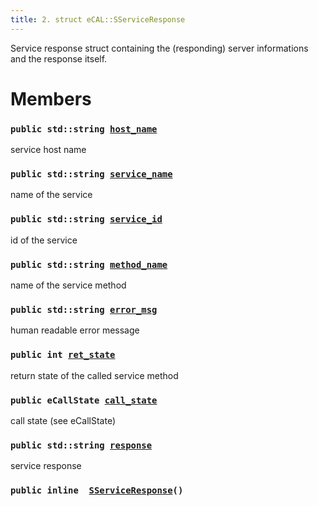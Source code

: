 ```yaml
---
title: 2. struct eCAL::SServiceResponse
---
```


Service response struct containing the (responding) server informations and the response itself.

# Members

### `public std::string `[`host_name`](#d9/d0b/structeCAL_1_1SServiceResponse_1ad1cd1e74d12cee998fcab4226534399a) 

service host name

### `public std::string `[`service_name`](#d9/d0b/structeCAL_1_1SServiceResponse_1a9b6fb7b7e1885aec2ca18368c2ac19d0) 

name of the service

### `public std::string `[`service_id`](#d9/d0b/structeCAL_1_1SServiceResponse_1afbe2e90710813b4b060877b71219322f) 

id of the service

### `public std::string `[`method_name`](#d9/d0b/structeCAL_1_1SServiceResponse_1a178191367bece834315b14f023d70d70) 

name of the service method

### `public std::string `[`error_msg`](#d9/d0b/structeCAL_1_1SServiceResponse_1ad71f76163dad8608aee04feabe59bd33) 

human readable error message

### `public int `[`ret_state`](#d9/d0b/structeCAL_1_1SServiceResponse_1a4e7b663e558bb7b9384977be941f3b53) 

return state of the called service method

### `public eCallState `[`call_state`](#d9/d0b/structeCAL_1_1SServiceResponse_1ace6e253d71df73ea0a9fc0a88aabafa2) 

call state (see eCallState)

### `public std::string `[`response`](#d9/d0b/structeCAL_1_1SServiceResponse_1aa8eaab321aea72f058de01908ce2585d) 

service response

### `public inline  `[`SServiceResponse`](#d9/d0b/structeCAL_1_1SServiceResponse_1a427fabf98b2becd698f6860434988ecd)`()` 

